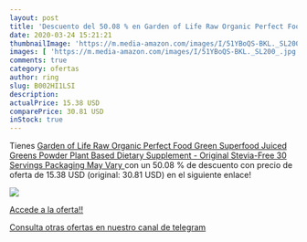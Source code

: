 ```yaml
---
layout: post
title: 'Descuento del 50.08 % en Garden of Life Raw Organic Perfect Food '
date: 2020-03-24 15:21:21
thumbnailImage: 'https://m.media-amazon.com/images/I/51YBoQS-BKL._SL200_.jpg'
images: [ 'https://m.media-amazon.com/images/I/51YBoQS-BKL._SL200_.jpg' ]
comments: true
category: ofertas
author: ring
slug: B002HI1LSI
description:
actualPrice: 15.38 USD
comparePrice: 30.81 USD
inStock: true
---
```


Tienes [Garden of Life Raw Organic Perfect Food Green Superfood Juiced Greens Powder  Plant Based Dietary Supplement - Original Stevia-Free  30 Servings  Packaging May Vary ](https://www.amazon.com/dp/B002HI1LSI/?tag=redken08-20) con un 50.08 % de descuento con precio de oferta de 15.38 USD (original: 30.81 USD) en el siguiente enlace!

[![](https://m.media-amazon.com/images/I/51YBoQS-BKL._SL200_.jpg)](https://www.amazon.com/dp/B002HI1LSI/?tag=redken08-20)

[Accede a la oferta!!](https://www.amazon.com/dp/B002HI1LSI/?tag=redken08-20)

[Consulta otras ofertas en nuestro canal de telegram](https://t.me/s/ofertas25)
